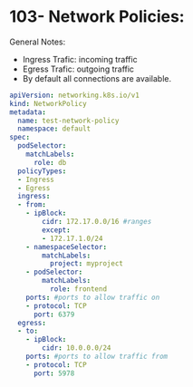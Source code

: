# 103- Network Policies:

General Notes:
- Ingress Trafic: incoming traffic
- Egress Trafic: outgoing traffic
- By default all connections are available.


```yaml
apiVersion: networking.k8s.io/v1
kind: NetworkPolicy
metadata:
  name: test-network-policy
  namespace: default
spec:
  podSelector:
    matchLabels:
      role: db
  policyTypes:
  - Ingress
  - Egress
  ingress:
  - from:
    - ipBlock:
        cidr: 172.17.0.0/16 #ranges
        except:
        - 172.17.1.0/24
    - namespaceSelector:
        matchLabels:
          project: myproject
    - podSelector:
        matchLabels:
          role: frontend
    ports: #ports to allow traffic on
    - protocol: TCP
      port: 6379
  egress:
  - to:
    - ipBlock:
        cidr: 10.0.0.0/24
    ports: #ports to allow traffic from
    - protocol: TCP
      port: 5978
```
